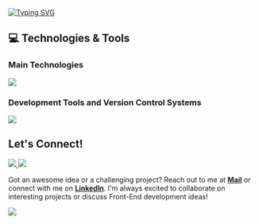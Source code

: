 <div align="left">
  <a href="https://git.io/typing-svg">
    <img src="https://readme-typing-svg.herokuapp.com?font=Fira+Code&size=32&duration=2000&pause=1500&color=8B5CF6&center=false&vCenter=true&width=940&lines=Hi%2C+I'm+Barış+GÖL;I'm+a+Software+Engineer;I'm+always+evolving,+always+coding." alt="Typing SVG" />
  </a>
</div>
<h2>💻 Technologies & Tools</h2><h3>Main Technologies</h3>
<img src="https://skillicons.dev/icons?i=html,css,js,react,java,nodejs,mysql,jquery,spring,tailwind&theme=dark&perline=6" />

<h3>Development Tools and Version Control Systems</h3>
<img src="https://skillicons.dev/icons?i=npm,redux,git,github,figma,postman,vercel,vite,vscode,cypress,jest,selenium&theme=dark&perline=6" />

<div align="left">
  <h2>Let's Connect!</h2>
  <a href="https://www.linkedin.com/in/barisgol/" target="_blank">
    <img src="https://img.shields.io/badge/LinkedIn-000000?style=for-the-badge&logo=linkedin&logoColor=8B5CF6"/>
  </a>
  <a href="https://www.instagram.com/itis.mino/" target="_blank">
    <img src="https://img.shields.io/badge/Instagram-000000?style=for-the-badge&logo=instagram&logoColor=8B5CF6"/>
  </a>
</div>

Got an awesome idea or a challenging project? Reach out to me at [**Mail**](mailto:bariss.gol@gmail.com) or connect with me on [**LinkedIn**](https://www.linkedin.com/in/barisgol/). I'm always excited to collaborate on interesting projects or discuss Front-End development ideas!

<div align="left">
  <img src="https://capsule-render.vercel.app/api?type=waving&color=8B5CF6&height=110&section=footer" />
</div>
